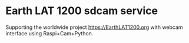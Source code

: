# Earth LAT 1200 sdcam service

Supporting the worldwide project https://EarthLAT1200.org with webcam interface using Raspi+Cam+Python.
